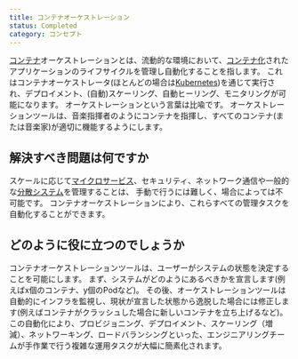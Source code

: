 ```yaml
---
title: コンテナオーケストレーション
status: Completed
category: コンセプト
---
```


[コンテナ](/ja/container/)オーケストレーションとは、流動的な環境において、[コンテナ化](/ja/containerization)されたアプリケーションのライフサイクルを管理し自動化することを指します。
これはコンテナオーケストレータ(ほとんどの場合は[Kubernetes](/ja/kubernetes))を通じて実行され、デプロイメント、(自動)スケーリング、自動ヒーリング、モニタリングが可能になります。
オーケストレーションという言葉は比喩です。
オーケストレーションツールは、音楽指揮者のようにコンテナを指揮し、すべてのコンテナ(または音楽家)が適切に機能するようにします。

## 解決すべき問題は何ですか

スケールに応じて[マイクロサービス](/ja/microservices-architecture)、セキュリティ、ネットワーク通信や一般的な[分散システム](/ja/distributed-systems)を管理することは、
手動で行うには難しく、場合によっては不可能です。
コンテナオーケストレーションにより、これらすべての管理タスクを自動化することができます。

## どのように役に立つのでしょうか

コンテナオーケストレーションツールは、ユーザーがシステムの状態を決定することを可能にします。
まず、システムがどのようにあるべきかを宣言します(例えばx個のコンテナ、y個のPodなど)。
その後、オーケストレーションツールは自動的にインフラを監視し、現状が宣言した状態から逸脱した場合には修正します(例えばコンテナがクラッシュした場合に新しいコンテナを立ち上げるなど)。
この自動化により、プロビジョニング、デプロイメント、スケーリング（増減）、ネットワーキング、ロードバランシングといった、エンジニアリングチームが手作業で行う複雑な運用タスクが大幅に簡素化されます。
